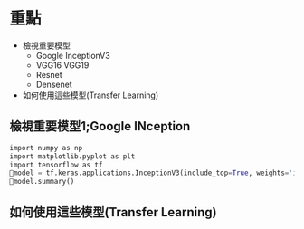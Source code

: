 # 重點
- 檢視重要模型
  - Google InceptionV3
  - VGG16  VGG19
  - Resnet
  - Densenet 
- 如何使用這些模型(Transfer Learning)

## 檢視重要模型1;Google INception
```python
import numpy as np
import matplotlib.pyplot as plt
import tensorflow as tf
model = tf.keras.applications.InceptionV3(include_top=True, weights='imagenet')
model.summary()
```

## 如何使用這些模型(Transfer Learning)
